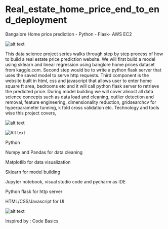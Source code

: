 # Real_estate_home_price_end_to_end_deployment

Bangalore Home price prediction - Python - Flask-  AWS EC2

![alt text](Images/Realestate_price_prediction_runningOnlocalmachine.jpg)


This data science project series walks through step by step process of how to build a real estate price prediction website. We will first build a model using sklearn and linear regression using banglore home prices dataset from kaggle.com. Second step would be to write a python flask server that uses the saved model to serve http requests. Third component is the website built in html, css and javascript that allows user to enter home square ft area, bedrooms etc and it will call python flask server to retrieve the predicted price. During model building we will cover almost all data science concepts such as data load and cleaning, outlier detection and removal, feature engineering, dimensionality reduction, gridsearchcv for hyperparameter tunning, k fold cross validation etc. Technology and tools wise this project covers,


![alt text](Images/API_testing_postman.jpg)


![Alt text](Images/testing_Prediction_api_postman.jpg)


Python

Numpy and Pandas for data cleaning

Matplotlib for data visualization

Sklearn for model building

Jupyter notebook, visual studio code and pycharm as IDE

Python flask for http server

HTML/CSS/Javascript for UI

![alt text](Images/prediction_on_local_system.jpg)



Inspired by : Code Basics
